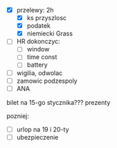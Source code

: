 - [x] przelewy: 2h
	- [x] ks przyszlosc
	- [x] podatek
	- [x] niemiecki Grass
- [ ] HR dokonczyc:
	- [ ] window
	- [ ] time const
	- [ ] battery
- [ ] wigilia, odwolac
- [ ] zamowic podzespoly
- [ ] ANA

bilet na 15-go stycznika???
prezenty


pozniej:
- [ ] urlop na 19 i 20-ty
- [ ] ubezpieczenie